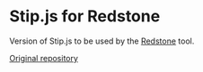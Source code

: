 # Stip.js for Redstone

Version of Stip.js to be used by the [Redstone](https://github.com/Bjarno/redstone) tool.

[Original repository](https://github.com/lphilips/jspdg)
